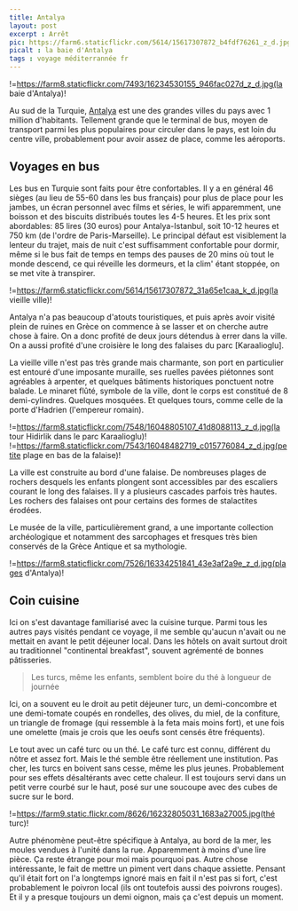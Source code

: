 ```yaml
---
title: Antalya
layout: post
excerpt : Arrêt 
pic: https://farm6.staticflickr.com/5614/15617307872_b4fdf76261_z_d.jpg
picalt : la baie d'Antalya
tags : voyage méditerrannée fr
---
```


!=https://farm8.staticflickr.com/7493/16234530155_946fac027d_z_d.jpg(la baie d'Antalya)!

Au sud de la Turquie, [Antalya] est une des grandes villes du pays avec 1 million d'habitants. 
Tellement grande que le terminal de bus, moyen de transport parmi les plus populaires pour circuler dans le pays, est loin du centre ville, probablement pour avoir assez de place, comme les aéroports.

## Voyages en bus

Les bus en Turquie sont faits pour être confortables. Il y a en général 46 sièges (au lieu de 55-60 dans les bus français) pour plus de place pour les jambes, un écran personnel avec films et séries, le wifi apparemment, une boisson et des biscuits distribués toutes les 4-5 heures. Et les prix sont abordables: 85 lires (30 euros) pour Antalya-Istanbul, soit 10-12 heures et 750 km (de l'ordre de Paris-Marseille).
Le principal défaut est visiblement la lenteur du trajet, mais de nuit c'est suffisamment confortable pour dormir, même si le bus fait de temps en temps des pauses de 20 mins où tout le monde descend, ce qui réveille les dormeurs, et la clim' étant stoppée, on se met vite à transpirer.

!=https://farm6.staticflickr.com/5614/15617307872_31a65e1caa_k_d.jpg(la vieille ville)!

Antalya n'a pas beaucoup d'atouts touristiques, et puis après avoir visité plein de ruines en Grèce on commence à se lasser et on cherche autre chose à faire. On a donc profité de deux jours détendus à errer dans la ville. On a aussi profité d'une croisière le long des falaises du parc [Karaalioglu].

La vieille ville n'est pas très grande mais charmante, son port en particulier est entouré d'une imposante muraille, ses ruelles pavées piétonnes sont agréables à arpenter, et quelques bâtiments historiques ponctuent notre balade. Le minaret flûté, symbole de la ville, dont le corps est constitué de 8 demi-cylindres. Quelques mosquées. Et quelques tours, comme celle de la porte d'Hadrien (l'empereur romain).

!=https://farm8.staticflickr.com/7548/16048805107_41d8088113_z_d.jpg(la tour Hidirlik dans le parc Karaalioglu)! !=https://farm8.staticflickr.com/7543/16048482719_c015776084_z_d.jpg(petite plage en bas de la falaise)!

La ville est construite au bord d'une falaise. De nombreuses plages de rochers desquels les enfants plongent sont accessibles par des escaliers courant le long des falaises. Il y a plusieurs cascades parfois très hautes. Les rochers des falaises ont pour certains des formes de stalactites érodées.

Le musée de la ville, particulièrement grand, a une importante collection archéologique et notamment des sarcophages et fresques très bien conservés de la Grèce Antique et sa mythologie.

!=https://farm8.staticflickr.com/7526/16334251841_43e3af2a9e_z_d.jpg(plages d'Antalya)!

## Coin cuisine

Ici on s'est davantage familiarisé avec la cuisine turque. Parmi tous les autres pays visités pendant ce voyage, il me semble qu'aucun n'avait ou ne mettait en avant le petit déjeuner local. Dans les hôtels on avait surtout droit au traditionnel "continental breakfast", souvent agrémenté de bonnes pâtisseries. 

> Les turcs, même les enfants, semblent boire du thé à longueur de journée

Ici, on a souvent eu le droit au petit déjeuner turc, un demi-concombre et une demi-tomate coupés en rondelles, des olives, du miel, de la confiture, un triangle de fromage (qui ressemble à la feta mais moins fort), et une fois une omelette (mais je crois que les oeufs sont censés être fréquents).

Le tout avec un café turc ou un thé. Le café turc est connu, différent du nôtre et assez fort. Mais le thé semble être réellement une institution. Pas cher, les turcs en boivent sans cesse, même les plus jeunes. Probablement pour ses effets désaltérants avec cette chaleur. Il est toujours servi dans un petit verre courbé sur le haut, posé sur une soucoupe avec des cubes de sucre sur le bord.

!=https://farm9.static.flickr.com/8626/16232805031_1683a27005.jpg(thé turc)!

Autre phénomène peut-être spécifique à Antalya, au bord de la mer, les moules vendues à l'unité dans la rue. Apparemment à moins d'une lire pièce. Ça reste étrange pour moi mais pourquoi pas. 
Autre chose intéressante, le fait de mettre un piment vert dans chaque assiette. Pensant qu'il était fort on l'a longtemps ignoré mais en fait il n'est pas si fort, c'est probablement le poivron local (ils ont toutefois aussi des poivrons rouges). Et il y a presque toujours un demi oignon, mais ça c'est depuis un moment.


[Antalya]: http://fr.wikipedia.org/wiki/Antalya "Ville du Sud de la Turquie d'environ 1 million d'habitants, c'est une station balnéaire importante, et apparemment la troisième ville la plus visitée du monde"

